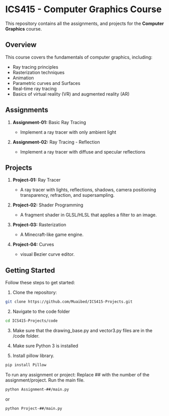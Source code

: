 # ICS415 - Computer Graphics Course

This repository contains all the assignments, and projects for the **Computer Graphics** course.

## Overview

This course covers the fundamentals of computer graphics, including:
- Ray tracing principles
- Rasterization techniques
- Animation
- Parametric curves and Surfaces
- Real-time ray tracing
- Basics of virtual reality (VR) and augmented reality (AR)


## Assignments

1. **Assignment-01:** Basic Ray Tracing 
   - Implement a ray tracer with only ambient light

2. **Assignment-02:** Ray Tracing - Reflection
   - Implement a ray tracer with diffuse and specular reflections


## Projects 
1. **Project-01:** Ray Tracer
   - A ray tracer with lights, reflections, shadows, camera positioning transparency, refraction, and supersampling.

2. **Project-02:** Shader Programming
   - A fragment shader in GLSL/HLSL that applies a filter to an image.

3. **Project-03:** Rasterization
   - A Minecraft-like game engine.

4. **Project-04:** Curves
   - visual Bezier curve editor.



## Getting Started  

Follow these steps to get started:  

1. Clone the repository:  
```bash
git clone https://github.com/Muaibed/ICS415-Projects.git
```

2. Navigate to the code folder
```bash
cd ICS415-Projects/code
```

3. Make sure that the drawing_base.py and vector3.py files are in the /code folder.

4. Make sure Python 3 is installed

5. Install pillow library.
```bash
pip install Pillow
```


To run any assignment or project:
Replace ## with the number of the assignment/project.
Run the main file.
```bash
python Assignment-##/main.py
```
or
```bash
python Project-##/main.py
```
